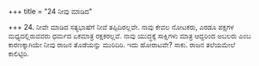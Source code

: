 +++
title = "24 ನೀವು ಮಾಡಿದ"

+++
24. ನೀವೇ ಮಾಡಿದ ಸತ್ಯಭಾಷೆಗೆ ನೀವೆ ತಪ್ಪಿದಿರಲ್ಲವೇ. ನಾವು ಕೇವಲ ನೋಟಕರು, ಎರಡೂ ಪಕ್ಷಗಳ ಮಧ್ಯದಲ್ಲಿರುವವರು ಧರ್ಮದ ಏಕಮಾತ್ರ ರಕ್ಷಕರಲ್ಲವೆ. ನಾವು ಯುದ್ಧಕ್ಕೆ ಸಾಕ್ಷಿಗಳು ಮಾತ್ರ ಆದ್ದರಿಂದ ಅಬಲರು ಎಂಬ ಕಾರಣಕ್ಕಾಗಿಯೇ ನೀವು ರಾಜನ ತೊಡೆಯನ್ನು ಮುರಿದಿರಿ. ಇದು ಹೋರಾಟವೇ? ಸಾಕು. ರಾಜನ ತಲೆಯಮೇಲೆ ಕಾಲಿಟ್ಟಿರಿ.